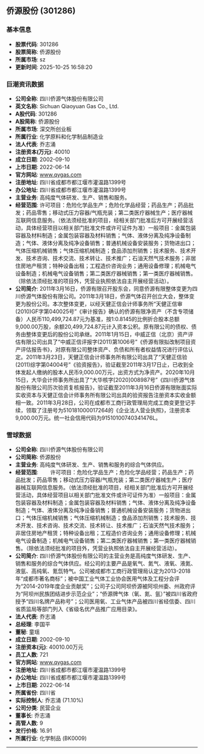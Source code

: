 ## 侨源股份 (301286)

### 基本信息

- **股票代码**: 301286
- **股票简称**: 侨源股份
- **所属市场**: sz
- **更新时间**: 2025-10-25 16:58:20

### 巨潮资讯数据

- **公司全称**: 四川侨源气体股份有限公司
- **英文名称**: Sichuan Qiaoyuan Gas Co., Ltd.
- **A股代码**: 301286
- **A股简称**: 侨源股份
- **所属市场**: 深交所创业板
- **所属行业**: 化学原料和化学制品制造业
- **法人代表**: 乔志涌
- **注册资本(万元)**: 40010
- **成立日期**: 2002-09-10
- **上市日期**: 2022-06-14
- **官方网站**: www.qygas.com
- **注册地址**: 四川省成都市都江堰市灌温路1399号
- **办公地址**: 四川省成都市都江堰市灌温路1399号
- **主营业务**: 高纯度气体研发、生产、销售和服务。
- **经营范围**: 许可项目：危险化学品生产；危险化学品经营；药品生产；药品批发；药品零售；移动式压力容器/气瓶充装；第二类医疗器械生产；医疗器械互联网信息服务。（依法须经批准的项目，经相关部门批准后方可开展经营活动，具体经营项目以相关部门批准文件或许可证件为准）一般项目：金属包装容器及材料制造；金属包装容器及材料销售；气体、液体分离及纯净设备制造；气体、液体分离及纯净设备销售；普通机械设备安装服务；货物进出口；气体压缩机械销售；气体压缩机械制造；食品添加剂销售；技术服务、技术开发、技术咨询、技术交流、技术转让、技术推广；石油天然气技术服务；非居住房地产租赁；特种设备出租；工程造价咨询业务；通用设备修理；机械电气设备制造；机械电气设备销售；第二类医疗器械销售；第一类医疗器械销售。（除依法须经批准的项目外，凭营业执照依法自主开展经营活动）。
- **公司简介**: 2011年3月16日，侨源有限召开股东会，同意侨源有限整体变更为四川侨源气体股份有限公司。2011年3月18日，侨源气体召开创立大会，整体变更为股份公司。本次整体变更，以经天健正信会计师事务所“天健正信审(2010)GF字第040025号”《审计报告》确认的侨源有限净资产（不含专项储备）人民币110,499,724.87元为基准，按1:0.8145的比例折合股本总额9,000.00万股，余额20,499,724.87元计入资本公积。原有限公司的债权、债务由整体变更后的股份公司承继。2011年1月15日，中威正信（北京）资产评估有限公司出具了“中威正信评报字(2011)第1006号”《侨源有限拟改制项目资产评估报告书》，对原有限公司整体资产、负债和所有者权益情况进行评估认定。2011年3月23日，天健正信会计师事务所有限公司出具了“天健正信验(2011)综字第04004号”《验资报告》，验证截至2011年3月17日止，已收到全体发起人缴纳的股本人民币9,000.00万元，出资方式为净资产。2020年10月15日，大华会计师事务所出具了“大华核字[2020]008987号”《四川侨源气体股份有限公司历次验资复核报告》，验证截至2011年3月16日侨源有限账面实际实收资本与天健正信会计师事务所有限公司出具的验资报告注册资本实收金额相一致。2011年3月28日，公司在成都市工商行政管理局完成工商变更登记手续，领取了注册号为510181000017264的《企业法人营业执照》，注册资本9,000.00万元。统一社会信用代码为91510100740341476L。

### 雪球数据

- **公司全称**: 四川侨源气体股份有限公司
- **公司简称**: 侨源股份
- **主营业务**: 高纯度气体研发、生产、销售和服务的综合气体供应。
- **经营范围**: 　　许可项目：危险化学品生产；危险化学品经营；药品生产；药品批发；药品零售；移动式压力容器/气瓶充装；第二类医疗器械生产；医疗器械互联网信息服务。（依法须经批准的项目，经相关部门批准后方可开展经营活动，具体经营项目以相关部门批准文件或许可证件为准）一般项目：金属包装容器及材料制造；金属包装容器及材料销售；气体、液体分离及纯净设备制造；气体、液体分离及纯净设备销售；普通机械设备安装服务；货物进出口；气体压缩机械销售；气体压缩机械制造；食品添加剂销售；技术服务、技术开发、技术咨询、技术交流、技术转让、技术推广；石油天然气技术服务；非居住房地产租赁；特种设备出租；工程造价咨询业务；通用设备修理；机械电气设备制造；机械电气设备销售；第二类医疗器械销售；第一类医疗器械销售。（除依法须经批准的项目外，凭营业执照依法自主开展经营活动）。
- **公司简介**: 四川侨源气体股份有限公司的主营业务是高纯度气体研发、生产、销售和服务的综合气体供应。经公司的主要产品是氧气、氮气、液氧、液氮、液氩、高纯氧、氪氙特气。公司被成都市工商行政管理局认定为2013-2018年“成都市著名商标”；被中国工业气体工业协会医用气体及工程分会评为“2014-2019年度企业贡献奖”；公司子公司阿坝侨源被阿坝州委、州政府评为“阿坝州民族团结进步示范企业”；“侨源牌气体（氧、氮、氩）”被四川省政府授予“四川名牌产品称号”；公司医用氧、工业气体产品被四川省经信委、四川省质监局等部门列入《省级名优产品推广应用目录》。
- **法人代表**: 乔志涌
- **总经理**: 李国平
- **董秘**: 童瑶
- **成立日期**: 2002-09-10
- **注册资本(元)**: 40010.00万元
- **员工人数**: 721
- **官方网站**: www.qygas.com
- **注册地址**: 四川省成都市都江堰市灌温路1399号
- **办公地址**: 四川省成都市都江堰市灌温路1399号
- **上市日期**: 2022-06-14
- **所属省份**: 四川省
- **实际控制人**: 乔志涌 (71.10%)
- **公司分类**: 民营企业
- **董事长**: 乔志涌
- **高管人数**: 9
- **发行价格**: 16.91
- **所属行业**: 化学制品 (BK0009)

---